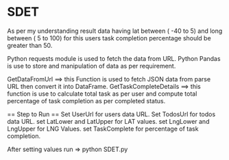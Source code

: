 # SDET

As per my understanding result data having lat between ( -40 to 5) and long between ( 5 to 100) for this users task completion percentage should be greater than 50.

Python requests module is used to fetch the data from URL.
Python Pandas is use to store and manipulation of data as per requirement.

GetDataFromUrl ==> this Function is used to fetch JSON data from parse URL then convert it into DataFrame.
GetTaskCompleteDetails ==> this function is use to calculate total task as per user and compute total percentage of task completion as per completed status.

==  Step to Run == 
Set UserUrl for users data URL.
Set TodosUrl for todos data URL.
set LatLower and LatUpper for LAT values.
set LngLower and LngUpper for LNG Values.
set TaskComplete for percentage of task completion.

After setting values 
run =>
python SDET.py 
